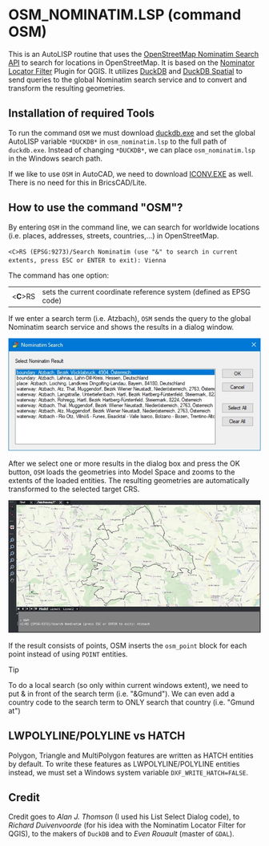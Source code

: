 # OSM_NOMINATIM.LSP (command OSM)

This is an AutoLISP routine that uses the [OpenStreetMap Nominatim Search API](https://nominatim.org/release-docs/latest/api/Search/) to search for locations in OpenStreetMap.
It is based on the [Nominator Locator Filter](https://github.com/rduivenvoorde/nominatim_locator_filter) Plugin for QGIS.
It utilizes [DuckDB](https://duckdb.org/) and [DuckDB Spatial](https://duckdb.org/docs/extensions/spatial/overview.html) to send queries to the global Nominatim search service and to convert and transform the resulting geometries.

## Installation of required Tools
To run the command `OSM` we must download [duckdb.exe](https://duckdb.org/docs/installation/?version=stable&environment=cli&platform=win&download_method=direct&architecture=x86_64) and set the global AutoLISP variable `*DUCKDB*` in `osm_nominatim.lsp` to the full path of `duckdb.exe`.
Instead of changing `*DUCKDB*`, we can place `osm_nominatim.lsp` in the Windows search path.

If we like to use `OSM` in AutoCAD, we need to download [ICONV.EXE](https://en.wikipedia.org/wiki/Iconv) as well.
There is no need for this in BricsCAD/Lite.

## How to use the command "OSM"?
By entering `OSM` in the command line, we can search for worldwide locations (i.e. places, addresses, streets, countries,...) in OpenStreetMap.

`<C>RS (EPSG:9273)/Search Nominatim (use "&" to search in current extents, press ESC or ENTER to exit): Vienna`

The command has one option:

|         |         |
| ------- | ------- |
| <**C**>RS | sets the current coordinate reference system (defined as EPSG code) |

If we enter a search term (i.e. Atzbach), `OSM` sends the query to the global Nominatim search service and shows the results in a dialog window.

![Nominatim Search Results](./images/osm_nominatim_results.jpg)

After we select one or more results in the dialog box and press the OK button, `OSM` loads the geometries into Model Space and zooms to the extents of the loaded entities.
The resulting geometries are automatically transformed to the selected target CRS.

![Nominatim Search Geometry](./images/osm_nominatim_geom.jpg)

If the result consists of points, OSM inserts the `osm_point` block for each point instead of using `POINT` entities.

> [!TIP]
> To do a local search (so only within current windows extent), we need to put & in front of the search term (i.e. "&Gmund"). We can even add a country code to the search term to ONLY search that country (i.e. "Gmund at")

## LWPOLYLINE/POLYLINE vs HATCH
Polygon, Triangle and MultiPolygon features are written as HATCH entities by default. To write these features as LWPOLYLINE/POLYLINE entities instead, we must set a Windows system variable `DXF_WRITE_HATCH=FALSE`.

## Credit

Credit goes to *Alan J. Thomson* (I used his List Select Dialog code), to *Richard Duivenvoorde* (for his idea with the Nominatim Locator Filter for QGIS), to the makers of `DuckDB` and to *Even Rouault* (master of `GDAL`).
